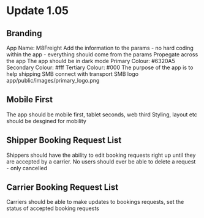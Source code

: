 # Update 1.05

## Branding

App Name: M8Freight
Add the information to the params - no hard coding within the app - everything should come from the params
Propegate across the app
The app should be in dark mode
Primary Colour: #6320A5
Secondary Colour: #fff
Tertiary Colour: #000
The purpose of the app is to help shipping SMB connect with transport SMB
logo app/public/images/primary_logo.png

## Mobile First

The app should be mobile first, tablet seconds, web third
Styling, layout etc should be desgined for mobility

## Shipper Booking Request List

Shippers should have the ability to edit booking requests right up until they are accepted by a carrier.
No users should ever be able to delete a request - only cancelled

## Carrier Booking Request List

Carriers should be able to make updates to bookings requests, set the status of accepted booking requests
